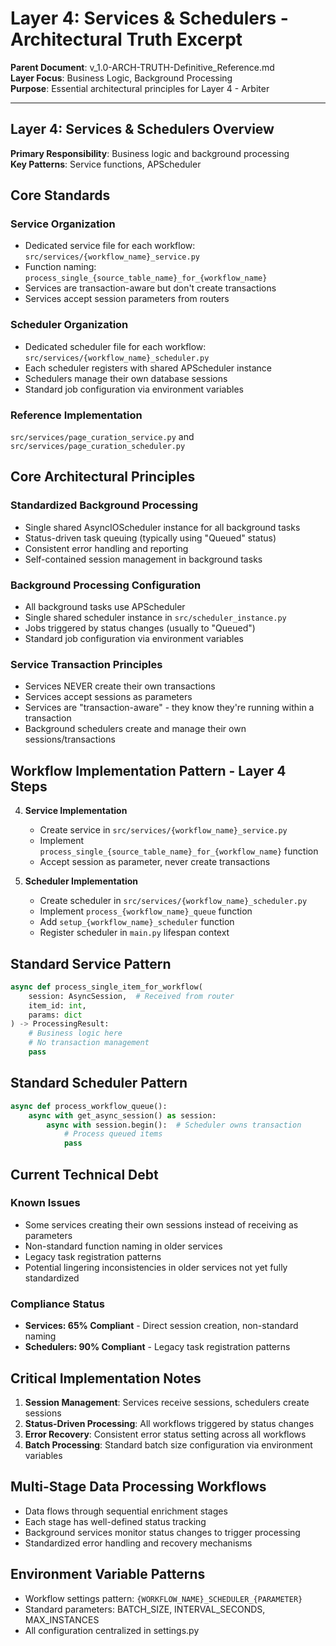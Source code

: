 # Layer 4: Services & Schedulers - Architectural Truth Excerpt

**Parent Document**: v_1.0-ARCH-TRUTH-Definitive_Reference.md  
**Layer Focus**: Business Logic, Background Processing  
**Purpose**: Essential architectural principles for Layer 4 - Arbiter

---

## Layer 4: Services & Schedulers Overview

**Primary Responsibility**: Business logic and background processing  
**Key Patterns**: Service functions, APScheduler

## Core Standards

### Service Organization
- Dedicated service file for each workflow: `src/services/{workflow_name}_service.py`
- Function naming: `process_single_{source_table_name}_for_{workflow_name}`
- Services are transaction-aware but don't create transactions
- Services accept session parameters from routers

### Scheduler Organization
- Dedicated scheduler file for each workflow: `src/services/{workflow_name}_scheduler.py`
- Each scheduler registers with shared APScheduler instance
- Schedulers manage their own database sessions
- Standard job configuration via environment variables

### Reference Implementation
`src/services/page_curation_service.py` and `src/services/page_curation_scheduler.py`

## Core Architectural Principles

### Standardized Background Processing
- Single shared AsyncIOScheduler instance for all background tasks
- Status-driven task queuing (typically using "Queued" status)
- Consistent error handling and reporting
- Self-contained session management in background tasks

### Background Processing Configuration
- All background tasks use APScheduler
- Single shared scheduler instance in `src/scheduler_instance.py`
- Jobs triggered by status changes (usually to "Queued")
- Standard job configuration via environment variables

### Service Transaction Principles
- Services NEVER create their own transactions
- Services accept sessions as parameters
- Services are "transaction-aware" - they know they're running within a transaction
- Background schedulers create and manage their own sessions/transactions

## Workflow Implementation Pattern - Layer 4 Steps

4. **Service Implementation**
   - Create service in `src/services/{workflow_name}_service.py`
   - Implement `process_single_{source_table_name}_for_{workflow_name}` function
   - Accept session as parameter, never create transactions

5. **Scheduler Implementation**
   - Create scheduler in `src/services/{workflow_name}_scheduler.py`
   - Implement `process_{workflow_name}_queue` function
   - Add `setup_{workflow_name}_scheduler` function
   - Register scheduler in `main.py` lifespan context

## Standard Service Pattern

```python
async def process_single_item_for_workflow(
    session: AsyncSession,  # Received from router
    item_id: int,
    params: dict
) -> ProcessingResult:
    # Business logic here
    # No transaction management
    pass
```

## Standard Scheduler Pattern

```python
async def process_workflow_queue():
    async with get_async_session() as session:
        async with session.begin():  # Scheduler owns transaction
            # Process queued items
            pass
```

## Current Technical Debt

### Known Issues
- Some services creating their own sessions instead of receiving as parameters
- Non-standard function naming in older services
- Legacy task registration patterns
- Potential lingering inconsistencies in older services not yet fully standardized

### Compliance Status
- **Services: 65% Compliant** - Direct session creation, non-standard naming
- **Schedulers: 90% Compliant** - Legacy task registration patterns

## Critical Implementation Notes

1. **Session Management**: Services receive sessions, schedulers create sessions
2. **Status-Driven Processing**: All workflows triggered by status changes
3. **Error Recovery**: Consistent error status setting across all workflows
4. **Batch Processing**: Standard batch size configuration via environment variables

## Multi-Stage Data Processing Workflows

- Data flows through sequential enrichment stages
- Each stage has well-defined status tracking
- Background services monitor status changes to trigger processing
- Standardized error handling and recovery mechanisms

## Environment Variable Patterns

- Workflow settings pattern: `{WORKFLOW_NAME}_SCHEDULER_{PARAMETER}`
- Standard parameters: BATCH_SIZE, INTERVAL_SECONDS, MAX_INSTANCES
- All configuration centralized in settings.py